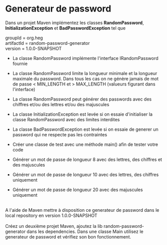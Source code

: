 # Generateur de password

Dans un projet Maven implémentez les classes **RandomPassword**, **InitializationException** et **BadPasswordException** tel que

groupId = org.heg<br>
artifactId = random-password-generator<br>
version = 1.0.0-SNAPSHOT<br>

- La classe RandomPassword implémente l'interface IRandomPassword fournie
- La classe RandomPassword limite la longueur minimale et la longueur maximale du password. Dans tous les cas on ne génère jamais de mot de passe < MIN_LENGTH et > MAX_LENGTH (valueurs figurant dans l'interface)
- La classe RandomPassword peut générer des passwords avec des chiffres et/ou des lettres et/ou des majuscules
- La classe InitializationException est levée si on essaie d'initialiser la classe RandomPassword avec des limites interdites
- La classe BadPasswordException est levée si on essaie de generer un password qui ne respecte pas les contraintes

- Créer une classe de test avec une méthode main() afin de tester votre code
- Générer un mot de passe de longueur 8 avec des lettres, des chiffres et des majuscules
- Générer un mot de passe de longueur 10 avec des lettres, des chiffres uniquement
- Générer un mot de passe de longueur 20 avec des majuscules uniquement
<br>
A l'aide de Maven mettre à disposition ce generateur de password dans le local repository en version 1.0.0-SNAPSHOT
<br>
<br>
Créez un deuxième projet Maven, ajoutez la lib random-password-generator dans les dependencies. Dans une classe Main utilisez le generateur de password et vérifiez son bon fonctionnement.

